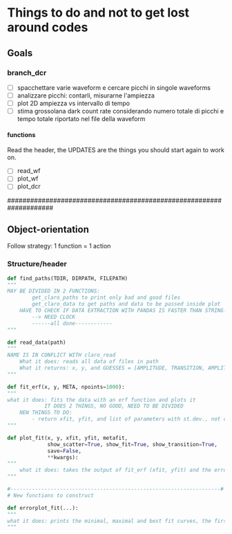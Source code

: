 # Things to do and not to get lost around codes

## Goals

### branch_dcr
- [ ] spacchettare varie waveform e cercare picchi in singole waveforms
- [ ] analizzare picchi: contarli, misurarne l'ampiezza
- [ ] plot 2D ampiezza vs intervallo di tempo
- [ ] stima grossolana dark count rate considerando numero totale di picchi e tempo totale riportato nel file della waveform

#### functions
Read the header, the UPDATES are the things you should start again to work on.

- [ ] read_wf
- [ ] plot_wf
- [ ] plot_dcr

####################################################################
## Object-orientation

Follow strategy: 1 function = 1 action

### Structure/header

```python
def find_paths(TDIR, DIRPATH, FILEPATH)
"""
MAY BE DIVIDED IN 2 FUNCTIONS:
        get_claro_paths to print only bad and good files
        get_claro_data to get paths and data to be passed inside plot
    HAVE TO CHECK IF DATA EXTRACTION WITH PANDAS IS FASTER THAN STRING-SEARCH
        --> NEED CLOCK
        ------all done------------
"""

def read_data(path)
"""
NAME IS IN CONFLICT WITH claro_read
    What it does: reads all data of files in path
    What it returns: x, y, and GUESSES = [AMPLITUDE, TRANSITION, AMPLITUDE/2]
"""        

def fit_erf(x, y, META, npoints=1000):
"""
what it does: fits the data with an erf function and plots it
            IT DOES 2 THINGS, NO GOOD, NEED TO BE DIVIDED
    NEW THINGS TO DO:
        - return xfit, yfit, and list of parameters with st.dev., not correlation matrix, to be used in annotation in plot
"""

def plot_fit(x, y, xfit, yfit, metafit,
             show_scatter=True, show_fit=True, show_transition=True,
             save=False,
             **kwargs):
"""
    what it does: takes the output of fit_erf (xfit, yfit) and the errors and prints the plot of the best-fit curve upon the data; automatically detects transition point and has option to print it highlighted
"""

#--------------------------------------------------------------------#
# New functions to construct

def errorplot_fit(...):
"""
what it does: prints the minimal, maximal and best fit curves, the first two can be get from +- std.dev.
"""    
```

